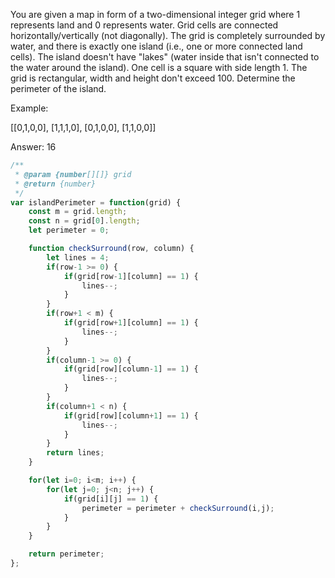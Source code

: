 You are given a map in form of a two-dimensional integer grid where 1 represents land and 0 represents water. Grid cells are connected horizontally/vertically (not diagonally). The grid is completely surrounded by water, and there is exactly one island (i.e., one or more connected land cells). The island doesn't have "lakes" (water inside that isn't connected to the water around the island). One cell is a square with side length 1. The grid is rectangular, width and height don't exceed 100. Determine the perimeter of the island.

Example:

[[0,1,0,0],
 [1,1,1,0],
 [0,1,0,0],
 [1,1,0,0]]

Answer: 16

```js
/**
 * @param {number[][]} grid
 * @return {number}
 */
var islandPerimeter = function(grid) {
    const m = grid.length;
    const n = grid[0].length;
    let perimeter = 0;

    function checkSurround(row, column) {
        let lines = 4;
        if(row-1 >= 0) {
            if(grid[row-1][column] == 1) {
                lines--;
            }
        }
        if(row+1 < m) {
            if(grid[row+1][column] == 1) {
                lines--;
            }
        }
        if(column-1 >= 0) {
            if(grid[row][column-1] == 1) {
                lines--;
            }
        }
        if(column+1 < n) {
            if(grid[row][column+1] == 1) {
                lines--;
            }
        }
        return lines;
    }

    for(let i=0; i<m; i++) {
        for(let j=0; j<n; j++) {
            if(grid[i][j] == 1) {
                perimeter = perimeter + checkSurround(i,j);
            }
        }
    }

    return perimeter;
};
```
